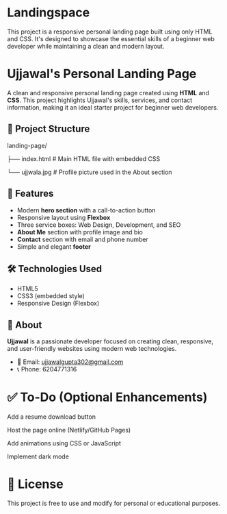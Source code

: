 # Landingspace
This project is a responsive personal landing page built using only HTML and CSS. It's designed to showcase the essential skills of a beginner web developer while maintaining a clean and modern layout. 
# Ujjawal's Personal Landing Page

A clean and responsive personal landing page created using **HTML** and **CSS**. This project highlights Ujjawal's skills, services, and contact information, making it an ideal starter project for beginner web developers.


## 📂 Project Structure

landing-page/

├── index.html # Main HTML file with embedded CSS

└── ujjwala.jpg # Profile picture used in the About section


## 🚀 Features

- Modern **hero section** with a call-to-action button
- Responsive layout using **Flexbox**
- Three service boxes: Web Design, Development, and SEO
- **About Me** section with profile image and bio
- **Contact** section with email and phone number
- Simple and elegant **footer**

## 🛠️ Technologies Used

- HTML5
- CSS3 (embedded style)
- Responsive Design (Flexbox)

## 🧑 About

**Ujjawal** is a passionate developer focused on creating clean, responsive, and user-friendly websites using modern web technologies.

- 📧 Email: ujjawalgupta302@gmail.com  
- 📞 Phone: 6204771316



 # ✅ To-Do (Optional Enhancements)
Add a resume download button

Host the page online (Netlify/GitHub Pages)

Add animations using CSS or JavaScript

Implement dark mode

# 📄 License
This project is free to use and modify for personal or educational purposes.


